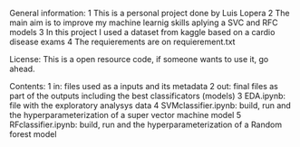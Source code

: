 General information:
1 This is a personal project done by Luis Lopera 
2 The main aim is to improve my machine learnig skills aplying a SVC and RFC models
3 In this project I used a dataset from kaggle based on a cardio disease exams
4 The requierements are on requierement.txt

License:
This is a open resource code, if someone wants to use it, go ahead.

Contents:
1 in: files used as a inputs and its metadata
2 out: final files as part of the outputs including the best classificators (models)
3 EDA.ipynb: file with the exploratory analysys data
4 SVMclassifier.ipynb: build, run and the hyperparameterization of a super vector machine model
5 RFclassifier.ipynb: build, run and the hyperparameterization of a Random forest model